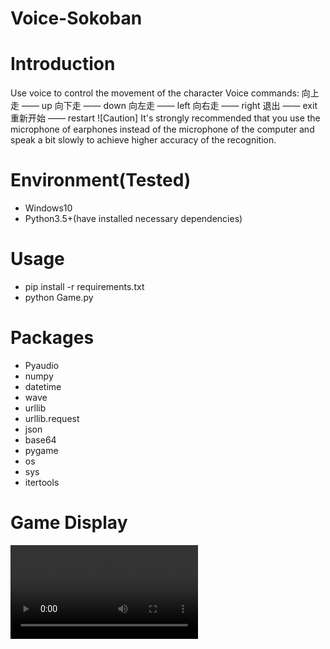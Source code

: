 # Voice-Sokoban
# Introduction
 Use voice to control the movement of the character
 Voice commands:
 向上走 —— up
 向下走 —— down
 向左走 —— left
 向右走 —— right
 退出   —— exit
 重新开始 —— restart
![Caution] It's strongly recommended that you use the microphone of earphones instead of the microphone of the computer and speak a bit slowly to achieve higher accuracy of the recognition.

# Environment(Tested)
- Windows10
- Python3.5+(have installed necessary dependencies)

# Usage
- pip install -r requirements.txt
- python Game.py

# Packages
- Pyaudio
- numpy
- datetime
- wave
- urllib
- urllib.request
- json
- base64
- pygame
- os
- sys
- itertools

# Game Display
![demo](Demo.mp4)

